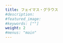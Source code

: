 ```yaml
---
title: フェイマス・グラウス
#description: 
#featured_image: 
#keywords: [""]
weight: 2
#menus: "main"
---
```

